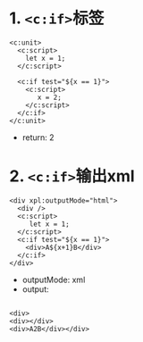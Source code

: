 # 1. `<c:if>`标签

````xpl
<c:unit>
  <c:script>
    let x = 1;
  </c:script>
  
  <c:if test="${x == 1}">
    <c:script>
       x = 2;
    </c:script>
  </c:if>
</c:unit>
````

* return: 2

# 2. `<c:if>`输出xml

````xpl
<div xpl:outputMode="html">
  <div />
  <c:script>
     let x = 1;
  </c:script>
  <c:if test="${x == 1}">
    <div>A${x+1}B</div>
  </c:if>
</div>
````

* outputMode: xml
* output:

````

<div>
<div></div>
<div>A2B</div></div>
````